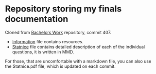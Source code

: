 # Repository storing my finals documentation

Cloned from [Bachelors Work](https://github.com/Dominik-97/BachelorsWork/tree/Statni_Zkousky) repository, commit 407.

* [Information](Information.md) file contains resources.
* [Statnice](Statnice.md) file contains detailed description of each of the individual questions, it is written in MMD.

For those, that are uncomfortable with a markdown file, you can also use the Statnice.pdf file, which is updated on each commit.
